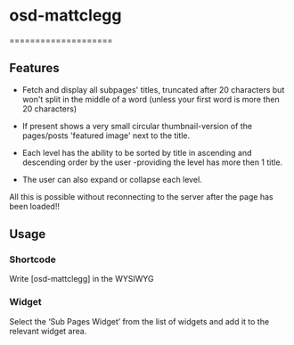 # osd-mattclegg #
====================

## Features
* Fetch and display all subpages' titles, truncated after 20 characters but won't split in the middle of a word (unless your first word is more then 20 characters)

* If present shows a very small circular thumbnail-version of the pages/posts 'featured image' next to the title.

* Each level has the ability to be sorted by title in ascending and descending order by the user -providing the level has more then 1 title.

* The user can also expand or collapse each level.

All this is possible without reconnecting to the server after the page has been loaded!!


## Usage
### Shortcode
Write [osd-mattclegg] in the WYSIWYG

### Widget
Select the ‘Sub Pages Widget’ from the list of widgets and add it to the relevant widget area.